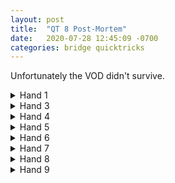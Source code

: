 ```yaml
---
layout: post
title:  "QT 8 Post-Mortem"
date:   2020-07-28 12:45:09 -0700
categories: bridge quicktricks
---
```


Unfortunately the VOD didn't survive.

<details>
  <summary markdown='span'>Hand 1
  </summary>

  <iframe markdown='0'
    src="https://www.bridgebase.com/tools/handviewer.html?bbo=y&lin=pn|Forrest_,joycebprop,granola357,AndrewH17|st%7C%7Cmd%7C4ST5HQ87643DJC5432%2CSQ87HAK9DQCKQJT97%2CSKJ63HDAT98732CA8%2C%7Crh%7C%7Cah%7CBoard%202%7Csv%7Cn%7Cmb%7Cp%7Cmb%7Cp%7Cmb%7C1C%7Cmb%7C1D%7Cmb%7C1H%7Cmb%7Cp%7Cmb%7C2C%7Cmb%7C2D%7Cmb%7Cp%7Cmb%7Cp%7Cmb%7C3C%7Cmb%7Cp%7Cmb%7Cp%7Cmb%7Cp%7Cpc%7CDA%7Cpc%7CD4%7Cpc%7CDJ%7Cpc%7CDQ%7Cpc%7CD2%7Cpc%7CDK%7Cpc%7CC2%7Cpc%7CC7%7Cpc%7CSQ%7Cpc%7CSK%7Cpc%7CSA%7Cpc%7CS5%7Cpc%7CC6%7Cpc%7CC3%7Cpc%7CC9%7Cpc%7CCA%7Cpc%7CSJ%7Cpc%7CS2%7Cpc%7CST%7Cpc%7CS7%7Cpc%7CS3%7Cpc%7CS4%7Cpc%7CC4%7Cpc%7CS8%7Cpc%7CH3%7Cpc%7CHA%7Cpc%7CC8%7Cpc%7CH2%7Cpc%7CS6%7Cpc%7CS9%7Cpc%7CC5%7Cpc%7CCT%7Cpc%7CCK%7Cpc%7CD3%7Cpc%7CD5%7Cpc%7CH4%7Cpc%7CCQ%7Cpc%7CD7%7Cpc%7CD6%7Cpc%7CH6%7Cpc%7CHK%7Cpc%7CD8%7Cpc%7CH5%7Cpc%7CH7%7Cpc%7CH9%7Cpc%7CD9%7Cpc%7CHJ%7Cpc%7CHQ%7Cpc%7CH8%7Cpc%7CCJ%7Cpc%7CDT%7Cpc%7CHT%7C"
    height="480"
    width="720"
    allowfullscreen="allowfullscreen"> 
    </iframe>
```
forrest07/30/2020
declarer misplayed this
not sure what the opening lead should be
DA seems ok
normally with long trumps i'd be hesitant to ruff the second diamond
but it felt like mine were so bad that it wouldn't matter
but maybe that's just wrong
and i guess there's some chance declarer had Qx
hmm i guess not
if ace was led
chuhchung07/30/2020
mark should really continue  a diamond higher than dummy's spot
forrest07/30/2020
haha yeah
chuhchung07/30/2020
and when dummy puts up a winner,  i ruff
so don't worry about that
there's like, one scenario where it's wrong
otherwise just ruff winners
forrest07/30/2020
yeah ok - just don't want to give overruffs on air
chuhchung07/30/2020
yes, but this is a winner
you killed the DK
that's a trick declarer doesn't get
it's like covering an honor
forrest07/30/2020
right
i feel like going after spades is a mistake that's pretty easy to make (for me)
though i wouldn't lead the queen
so i guess that was the real problem
but here's where it's real bad to do so
chuhchung07/30/2020
it's just a really bad play
doesn't accomplish anything and exposes you to ruffs
just draw trumps
```
</details>

<details>
  <summary markdown='span'>Hand 3
  </summary>

  <iframe markdown='0'
    src="https://www.bridgebase.com/tools/handviewer.html?bbo=y&lin=pn|Forrest_,EricBishop,granola357,MarcLorenz|st%7C%7Cmd%7C1SQJ98HJ7DKJCAKQJ4%2CS4HAK9852DA974C72%2CSAT6HQT4DQ63CT963%2C%7Crh%7C%7Cah%7CBoard%203%7Csv%7Ce%7Cmb%7C1C%7Cmb%7C2H%7Cmb%7Cp%7Cmb%7Cp%7Cmb%7C2S%7Cmb%7Cp%7Cmb%7C3S%7Cmb%7Cp%7Cmb%7C4S%7Cmb%7Cp%7Cmb%7Cp%7Cmb%7Cp%7Cpc%7CHA%7Cpc%7CH4%7Cpc%7CH3%7Cpc%7CH7%7Cpc%7CHK%7Cpc%7CHT%7Cpc%7CH6%7Cpc%7CHJ%7Cpc%7CH2%7Cpc%7CHQ%7Cpc%7CS5%7Cpc%7CS8%7Cpc%7CSQ%7Cpc%7CS4%7Cpc%7CS6%7Cpc%7CS2%7Cpc%7CS9%7Cpc%7CH5%7Cpc%7CSA%7Cpc%7CS3%7Cpc%7CC3%7Cpc%7CC5%7Cpc%7CCA%7Cpc%7CC2%7Cpc%7CCK%7Cpc%7CC7%7Cpc%7CC6%7Cpc%7CC8%7Cpc%7CCQ%7Cpc%7CH8%7Cpc%7CCT%7Cpc%7CS7%7Cpc%7CSK%7Cpc%7CSJ%7Cpc%7CD4%7Cpc%7CST%7Cpc%7CD5%7Cpc%7CDJ%7Cpc%7CDA%7Cpc%7CD3%7Cpc%7CD7%7Cpc%7CD6%7Cpc%7CDT%7Cpc%7CDK%7Cpc%7CCJ%7Cpc%7CH9%7Cpc%7CC9%7Cpc%7CD2%7Cpc%7CC4%7Cpc%7CD9%7Cpc%7CDQ%7Cpc%7CD8%7C"
    height="480"
    width="720"
    allowfullscreen="allowfullscreen"> 
    </iframe>
```
forrest07/30/2020
this raise didn't seem reasonable to me
i guess if you think i'm 6-5?
even then it's not an invite
but maybe it is if i reverse
so not sure
but we have a 9 card club fit at least
chuhchung07/30/2020
i think you should have more shape, but yes, the raise is really bad
on the actual hand i would double with yours
as for the auction, after :2S:, i would just cue with mark's hand
"strong hand, no clear direction"
aka what the default meaning of cues should be :stuck_out_tongue:
forrest07/30/2020
i guess it's a tiny bit confusing
since in a vacuum i wouldn't consider his hand worth a cue, but maybe it is opposite and opening and a reopening double
is it forcing to game or not necessarily?
chuhchung07/30/2020
i'm talking about after you bid :2S:, his hand is a maximum
so he just has to FG
forrest07/30/2020
oh ok i thought you meant after i doubled
chuhchung07/30/2020
after the double he can bid :3C:, promising values
:2N: should be leb
idk if that's standard. but it should be
it's what coffee and i play
forrest07/30/2020
ok same principle as using it over a reverse i suppose
though does that mean :2N: is also leb over :2S:?
chuhchung07/30/2020
yes
and i would say sam eprinciple as if they opened a weak 2, but that's probably just a semantics thing :stuck_out_tongue:
forrest07/30/2020
well they opened a weak 2 and opener reversed
all on the same hand
haha
chuhchung07/30/2020
yeah
```
</details>


<details>
  <summary markdown='span'>Hand 4
  </summary>

  <iframe markdown='0'
    src="https://www.bridgebase.com/tools/handviewer.html?bbo=y&lin=pn|Forrest_,EricBishop,granola357,MarcLorenz|st%7C%7Cmd%7C2SQ93HKQTD76CK8652%2CSJ86HJ86DAKQ9842C%2CSAK754HA4D53CAQT7%2C%7Crh%7C%7Cah%7CBoard%204%7Csv%7Cb%7Cmb%7C3D%7Cmb%7Cd%7Cmb%7Cp%7Cmb%7C4C%7Cmb%7Cp%7Cmb%7C4S%7Cmb%7Cp%7Cmb%7Cp%7Cmb%7Cp%7Cpc%7CDT%7Cpc%7CD6%7Cpc%7CDA%7Cpc%7CD3%7Cpc%7CDK%7Cpc%7CD5%7Cpc%7CDJ%7Cpc%7CD7%7Cpc%7CD2%7Cpc%7CH4%7Cpc%7CST%7Cpc%7CSQ%7Cpc%7CS3%7Cpc%7CS6%7Cpc%7CSK%7Cpc%7CS2%7Cpc%7CSA%7Cpc%7CH2%7Cpc%7CS9%7Cpc%7CS8%7Cpc%7CS7%7Cpc%7CH3%7Cpc%7CC2%7Cpc%7CSJ%7Cpc%7CH6%7Cpc%7CHA%7Cpc%7CH5%7Cpc%7CHT%7Cpc%7CCA%7Cpc%7CC3%7Cpc%7CC5%7Cpc%7CD4%7Cpc%7CCQ%7Cpc%7CC4%7Cpc%7CC6%7Cpc%7CD8%7Cpc%7CC7%7Cpc%7CC9%7Cpc%7CCK%7Cpc%7CD9%7Cpc%7CHK%7Cpc%7CH8%7Cpc%7CCT%7Cpc%7CH7%7Cmc%7C10%7C"
    height="480"
    width="720"
    allowfullscreen="allowfullscreen"> 
    </iframe>
```
forrest07/30/2020
This isn't a double unless i switch clubs and hearts for you
i guess he's just power doubling
so maybe that's fine
chuhchung07/30/2020
doonnn''t't't't't douibleleelelelek
forrest07/30/2020
though we're pretty high
chuhchung07/30/2020
you will never ever ever EVER know what to do when partner bids :4H:
at some point you will be so strong that you double and hope if partner bids :4H: it makes on brute force
but this hand isn't up there
forrest07/30/2020
i thought about cueing but figured i was a little too weak
idk what you think
chuhchung07/30/2020
your hand is in a tough spot
i would just bid :4C:
cue should be no clear direction - in your case, it does have a clear direction: clubs
it's sad that we have so many values, but :5C: feels like an overbid, partner may have stretched, minors are sketchy, etc etc
forrest07/30/2020
right
well over a 1 level take out double I thought advancer cued to show forcing/good hand
not necessarily no clear direction
chuhchung07/30/2020
sort of
but if you have something like AKxxx Axx x Jxxx over partner's takeout double of :1H:, i wouldn't cue
would just bash :4S:
clear direction
but if partner doubles 1D and you have 4-4 majors and a good hand, that's a cue
i think my principle still holds
i guess it breaks when you have  a slam try. but basics first
and these days i just take out all ambiguity by bidding 5M for my slam try.
that way you'll never have to guess if partner is control bidding for you when we never even fucking agreed a suit explicitly
it drives me a little nuts
forrest07/30/2020
yeah not too many slams after they open anyway
chuhchung07/30/2020
yeah
it'll be more relevant if they preempt
but like i said, i just bash 5 or 6
anyway, mark can just bid :3S:
forrest07/30/2020
presumably i raise to game
chuhchung07/30/2020
yes
mark forced the high trump
it's irrelevant, but it's still a scary habit
generally there's nothing to worry about when they're down to the lone high trump
you just go along as if they're all gone (there's like.... 2 exceptions to this rule)
forrest07/30/2020
setting up a long suit when you don't have transportation
and?
chuhchung07/30/2020
endplay
1 trump out, you merrily go on your way, he never ruffs in, the hand is stripped
ok, here you go! your turn
```
</details>

<details>
  <summary markdown='span'>Hand 5
  </summary>

  <iframe markdown='0'
    src="https://www.bridgebase.com/tools/handviewer.html?bbo=y&lin=pn|Forrest_,kristinebe,granola357,MT982|st%7C%7Cmd%7C3SA32HATDKJ854CAK6%2CSJ9HKQ9432DATCQ43%2CSQ654HJ86DQ7CJT82%2C%7Crh%7C%7Cah%7CBoard%205%7Csv%7Cn%7Cmb%7Cp%7Cmb%7Cp%7Cmb%7C1D%7Cmb%7C1H%7Cmb%7C1S%7Cmb%7Cp%7Cmb%7C4S%7Cmb%7Cp%7Cmb%7Cp%7Cmb%7Cp%7Cpc%7CH5%7Cpc%7CHA%7Cpc%7CH9%7Cpc%7CH6%7Cpc%7CCA%7Cpc%7CC3%7Cpc%7CC2%7Cpc%7CC5%7Cpc%7CD4%7Cpc%7CDA%7Cpc%7CD7%7Cpc%7CD2%7Cpc%7CHK%7Cpc%7CH8%7Cpc%7CH7%7Cpc%7CHT%7Cpc%7CS9%7Cpc%7CSQ%7Cpc%7CSK%7Cpc%7CSA%7Cpc%7CD5%7Cpc%7CDT%7Cpc%7CDQ%7Cpc%7CD3%7Cpc%7CS4%7Cpc%7CS7%7Cpc%7CS2%7Cpc%7CSJ%7Cpc%7CHQ%7Cpc%7CHJ%7Cpc%7CS8%7Cpc%7CC6%7Cpc%7CST%7Cpc%7CS3%7Cpc%7CH2%7Cpc%7CS5%7Cpc%7CD6%7Cpc%7CDK%7Cpc%7CH3%7Cpc%7CC8%7Cpc%7CDJ%7Cpc%7CH4%7Cpc%7CCT%7Cpc%7CD9%7Cpc%7CCK%7Cpc%7CC4%7Cpc%7CCJ%7Cpc%7CC7%7Cpc%7CD8%7Cpc%7CCQ%7Cpc%7CS6%7Cpc%7CC9%7C"
    height="480"
    width="720"
    allowfullscreen="allowfullscreen"> 
    </iframe>
```
forrest07/30/2020
Supposed to be :double: or :pass:?
pretty ugly 6
chuhchung07/30/2020
i would pass
your hand can stand to bid :3S: btw
18-19 bal opposite partner's 1 level response can just raise to 3
forrest07/30/2020
so we discussed responding light a bit
but i guess was thinking responding over their overcall wouldn't be light
chuhchung07/30/2020
yes
forrest07/30/2020
so therefore 19 should bid game
but it can still be thin
chuhchung07/30/2020
oh, yeah
but otherwise just bid 3 :stuck_out_tongue:
forrest07/30/2020
:thumbsup:
chuhchung07/30/2020
honestly i would probably still bid 3 here just to give partner an out
¯\_(ツ)_/¯
but it's fine
forrest07/30/2020
yeah doubtful to miss
worst case is like 7 points or something
```
</details>

<details>
  <summary markdown='span'>Hand 6
  </summary>

  <iframe markdown='0'
    src="https://www.bridgebase.com/tools/handviewer.html?bbo=y&lin=pn|Forrest_,kristinebe,granola357,MT982|st%7C%7Cmd%7C4SA762HA92DAKJTCJ4%2CSJHQJT874DQ42CKT6%2CSKQ8543HD9865CA52%2C%7Crh%7C%7Cah%7CBoard%206%7Csv%7Ce%7Cmb%7Cp%7Cmb%7C1N%7Cmb%7C2H%7Can%7Cnatural--long%20suit%7Cmb%7C4S%7Cmb%7Cp%7Cmb%7Cp%7Cmb%7Cp%7Cpc%7CHK%7Cpc%7CHA%7Cpc%7CH7%7Cpc%7CC2%7Cpc%7CSA%7Cpc%7CSJ%7Cpc%7CS3%7Cpc%7CS9%7Cpc%7CS2%7Cpc%7CH4%7Cpc%7CSK%7Cpc%7CST%7Cpc%7CD5%7Cpc%7CD3%7Cpc%7CDJ%7Cpc%7CDQ%7Cpc%7CHQ%7Cpc%7CS4%7Cpc%7CH3%7Cpc%7CH2%7Cpc%7CD6%7Cpc%7CD7%7Cpc%7CDA%7Cpc%7CD2%7Cpc%7CDK%7Cpc%7CD4%7Cpc%7CD8%7Cpc%7CH5%7Cpc%7CDT%7Cpc%7CH8%7Cpc%7CD9%7Cpc%7CH6%7Cpc%7CC4%7Cpc%7CCT%7Cpc%7CCA%7Cpc%7CC3%7Cmc%7C11%7C"
    height="480"
    width="720"
    allowfullscreen="allowfullscreen"> 
    </iframe>
```
forrest07/30/2020
Chat was advocating that texas should always be on
idk if we even play texas normally yet
currently we just play natural over interference
chuhchung07/30/2020
lol. thanks stream monsters.
go to hell
and texas is definitely NEVER always on
standard is that it is off if :4D: is a cuebid
like they interfere with 3D
:4H: is NOT texas, because :4D: is not texas
btw have i mentioned that in my system, we have a unified way of handling ALL of these scenarios, in a consistent, logical, memorable way?
:money_mouth: :money_mouth: :money_mouth:
forrest07/30/2020
transfers?
chuhchung07/30/2020
yeah
anyway, :4S: was fine
mark can get a little vig by drawing trumps ending in dummy so he can cash one high diamond
might as well not blow it to stiff DQ off
or draw trumps ending in hand and cash a high diamond. whatever.
forrest07/30/2020
right
```
</details>

<details>
  <summary markdown='span'>Hand 7
  </summary>

  <iframe markdown='0'
    src="https://www.bridgebase.com/tools/handviewer.html?bbo=y&lin=pn|Forrest_,ashishgupt,granola357,shazamm|st%7C%7Cmd%7C1SQ863HQ5DKT97CKQJ%2CSJ7H76432DQJ3C986%2CSAT54HKJT9D42CA54%2C%7Crh%7C%7Cah%7CBoard%207%7Csv%7Cb%7Cmb%7C1D%7Cmb%7Cp%7Cmb%7C1H%7Cmb%7Cp%7Cmb%7C1S%7Cmb%7Cp%7Cmb%7C4S%7Cmb%7Cp%7Cmb%7Cp%7Cmb%7Cp%7Cpc%7CC9%7Cpc%7CC4%7Cpc%7CC7%7Cpc%7CCK%7Cpc%7CHQ%7Cpc%7CH2%7Cpc%7CH9%7Cpc%7CHA%7Cpc%7CC2%7Cpc%7CCQ%7Cpc%7CC6%7Cpc%7CCA%7Cpc%7CHK%7Cpc%7CH8%7Cpc%7CH5%7Cpc%7CH3%7Cpc%7CHJ%7Cpc%7CS2%7Cpc%7CS3%7Cpc%7CH4%7Cpc%7CCJ%7Cpc%7CC8%7Cpc%7CC5%7Cpc%7CC3%7Cpc%7CS6%7Cpc%7CS7%7Cpc%7CSA%7Cpc%7CS9%7Cpc%7CHT%7Cpc%7CD5%7Cpc%7CD7%7Cpc%7CH6%7Cpc%7CS4%7Cpc%7CSK%7Cpc%7CS8%7Cpc%7CSJ%7Cpc%7CDA%7Cpc%7CD9%7Cpc%7CD3%7Cpc%7CD2%7Cpc%7CD6%7Cpc%7CDK%7Cpc%7CDJ%7Cpc%7CD4%7Cpc%7CSQ%7Cpc%7CH7%7Cpc%7CS5%7Cpc%7CD8%7Cpc%7CDT%7Cpc%7CDQ%7Cpc%7CST%7Cpc%7CCT%7C"
    height="480"
    width="720"
    allowfullscreen="allowfullscreen"> 
    </iframe>
```
forrest07/30/2020
i stripped the hand
was maybe a little sketchy
was planning to pitch diamonds on the hearts
chuhchung07/30/2020
i would be worried about giving up the club ruffj
i don't think pitching two diamonds helps you much right
forrest07/30/2020
i guess i was worried about needing ruffs
but the hearts are good enough
chuhchung07/30/2020
you're just gonna fail no matter what if the DA is offside
lose at least 1 spade, 1 heart, two diamonds
so we'll just play as if diamonds behave. similary, we need spades to behave... haha
so i would just start SA and another immediately and pray
forrest07/30/2020
:thumbsup:
chuhchung07/30/2020
aiming3 spade tricks, 1 ruff is 4, 3 hearts is 7, 3 clubs is 10, diamond is 11 (except all those losers)
forrest07/30/2020
so i'd bid 4 with Mark's hand as well
chuhchung07/30/2020
yeah it's fine
forrest07/30/2020
but say he were 4333
is it just an invite then?
i guess the bidding would be different
chuhchung07/30/2020
yeah
inviting is probably fine
it's not that important
haha
the real question would be, how d owe get to 3N vs 4M when it's right
forrest07/30/2020
i assume 4SF is the normal answer
we haven't really covered that
chuhchung07/30/2020
i don't even know if that wil help
just throw my hands in the air and guess
```
</details>

<details>
  <summary markdown='span'>Hand 8
  </summary>

  <iframe markdown='0'
    src="https://www.bridgebase.com/tools/handviewer.html?bbo=y&lin=pn|Forrest_,ashishgupt,granola357,shazamm|st%7C%7Cmd%7C2S953HA7DJT75CAKJ5%2CSK2HQT4DKQ943CT74%2CSAQJ74HKJ85DA2C83%2C%7Crh%7C%7Cah%7CBoard%208%7Csv%7Co%7Cmb%7Cp%7Cmb%7C1S%7Cmb%7Cp%7Cmb%7C2C%7Cmb%7C2D%7Cmb%7C2H%7Cmb%7Cp%7Cmb%7C4S%7Cmb%7Cp%7Cmb%7Cp%7Cmb%7Cp%7Cpc%7CD8%7Cpc%7CD5%7Cpc%7CD3%7Cpc%7CDA%7Cpc%7CH5%7Cpc%7CH6%7Cpc%7CHA%7Cpc%7CH4%7Cpc%7CH7%7Cpc%7CHT%7Cpc%7CHJ%7Cpc%7CH2%7Cpc%7CH8%7Cpc%7CH3%7Cpc%7CS3%7Cpc%7CHQ%7Cpc%7CS5%7Cpc%7CS2%7Cpc%7CSJ%7Cpc%7CS6%7Cpc%7CC3%7Cpc%7CC2%7Cpc%7CCA%7Cpc%7CC4%7Cpc%7CS9%7Cpc%7CSK%7Cpc%7CSA%7Cpc%7CS8%7Cpc%7CSQ%7Cpc%7CST%7Cpc%7CD7%7Cpc%7CD4%7Cpc%7CHK%7Cpc%7CH9%7Cpc%7CDT%7Cpc%7CD9%7Cpc%7CC8%7Cpc%7CC6%7Cpc%7CCK%7Cpc%7CC7%7Cpc%7CC5%7Cpc%7CCT%7Cpc%7CS4%7Cpc%7CC9%7Cpc%7CD2%7Cpc%7CD6%7Cpc%7CDJ%7Cpc%7CDQ%7Cpc%7CDK%7Cpc%7CS7%7Cpc%7CCQ%7Cpc%7CCJ%7C"
    height="480"
    width="720"
    allowfullscreen="allowfullscreen"> 
    </iframe>
```
forrest07/30/2020
we played :4S: 6 hands in a row
it's a good contract! .... sometimes
chuhchung07/30/2020
too bad you didn't murderize :2D:
mark played it well!
forrest07/30/2020
wow i didn't notice how bad :2D: would be
you get like 3 tricks at most or something
chuhchung07/30/2020
yes
it's a suicidal call
absolutelyinsane
forrest07/30/2020
so should Mark double?
chuhchung07/30/2020
standard forcing pass is that double is penalty so he would have to pass
and then you can smack it
but you can just invert it. double is takeout
tada
forrest07/30/2020
haha
chuhchung07/30/2020
bridge bidding is medieval
forrest07/30/2020
well we aren't in a game force
if it matters
chuhchung07/30/2020
you're still in a force
there's no way you can let your opponents play 2m with 23+ hcp in a forcing auction
forrest07/30/2020
right
```
</details>

<details>
  <summary markdown='span'>Hand 9
  </summary>

  <iframe markdown='0'
    src="https://www.bridgebase.com/tools/handviewer.html?bbo=y&lin=pn|Forrest_,srpj,granola357,REINAE|st%7C%7Cmd%7C3SQ2HKJ98DAJ953CA3%2CSA83HDKT862CK7652%2CSJ9764HAT743DQ7C8%2C%7Crh%7C%7Cah%7CBoard%209%7Csv%7Ce%7Cmb%7Cp%7Cmb%7Cp%7Cmb%7C1D%7Cmb%7Cp%7Cmb%7C1S%7Cmb%7Cp%7Cmb%7C1N%7Cmb%7Cp%7Cmb%7C2H%7Cmb%7Cp%7Cmb%7C3H%7Cmb%7Cp%7Cmb%7Cp%7Cmb%7Cp%7Cpc%7CD4%7Cpc%7CD3%7Cpc%7CDK%7Cpc%7CD7%7Cpc%7CSA%7Cpc%7CS4%7Cpc%7CST%7Cpc%7CS2%7Cpc%7CD2%7Cpc%7CDQ%7Cpc%7CH2%7Cpc%7CD5%7Cpc%7CSK%7Cpc%7CSQ%7Cpc%7CS3%7Cpc%7CS6%7Cpc%7CCQ%7Cpc%7CCA%7Cpc%7CC7%7Cpc%7CC8%7Cpc%7CHK%7Cpc%7CC2%7Cpc%7CH3%7Cpc%7CH5%7Cpc%7CHJ%7Cpc%7CC5%7Cpc%7CH4%7Cpc%7CHQ%7Cpc%7CCJ%7Cpc%7CC3%7Cpc%7CC6%7Cpc%7CHT%7Cpc%7CHA%7Cpc%7CH6%7Cpc%7CH8%7Cpc%7CS8%7Cpc%7CS7%7Cpc%7CS5%7Cpc%7CH9%7Cpc%7CCK%7Cpc%7CDA%7Cpc%7CD6%7Cpc%7CS9%7Cpc%7CC4%7Cpc%7CDJ%7Cpc%7CD8%7Cpc%7CSJ%7Cpc%7CC9%7Cpc%7CD9%7Cpc%7CDT%7Cpc%7CH7%7Cpc%7CCT%7C"
    height="480"
    width="720"
    allowfullscreen="allowfullscreen"> 
    </iframe>
```
forrest07/30/2020
I should just open this :1N: right?
chuhchung07/30/2020
yes
forrest07/30/2020
are there any clues i missed on how to play hearts?
i guess i know E has a singlton diamond
so that's a pretty big tilt in that direction
but since they did ruff, playing for the drop works in every case except 0-4 w/ E
oh no could be 3-1
but if they are 3-1 i can play the HK
and learn that
chuhchung07/30/2020
there's a simple answer to this :slight_smile:
i just won't play E for two singletons
so cash HA
```
</details>
